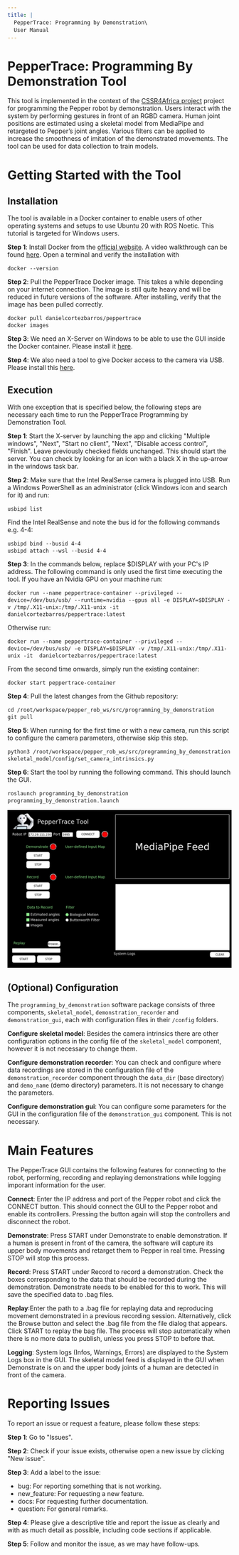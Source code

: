 ```yaml
---
title: |
  PepperTrace: Programming by Demonstration\
  User Manual
---
```


# PepperTrace: Programming By Demonstration Tool

This tool is implemented in the context of the [CSSR4Africa project](https://cssr4africa.github.io/) project for programming the Pepper robot by demonstration. Users interact with the system by performing gestures in front of an RGBD camera. Human joint positions are estimated using a skeletal model from MediaPipe and retargeted to Pepper’s joint angles.
Various filters can be applied to increase the smoothness of imitation of the demonstrated movements. The tool can be used for data collection to train models.

# Getting Started with the Tool

## Installation

The tool is available in a Docker container to enable users of other
operating systems and setups to use Ubuntu 20 with ROS Noetic. This
tutorial is targeted for Windows users.



**Step 1**: Install Docker from the [official
    website](https://docs.docker.com/desktop/setup/install/windows-install/).
    A video walkthrough can be found
    [here](https://www.youtube.com/watch?v=WDEdRmTCSs8). Open a terminal
    and verify the installation with


    docker --version




**Step 2**: Pull the PepperTrace Docker image. This takes a while depending on
    your internet connection. The image is still quite heavy and will be
    reduced in future versions of the software. After installing, verify
    that the image has been pulled correctly.

   
    docker pull danielcortezbarros/peppertrace
    docker images


**Step 3**: We need an X-Server on Windows to be able to use the GUI inside the
    Docker container. Please install it
    [here](https://sourceforge.net/projects/vcxsrv/).

**Step 4**: We also need a tool to give Docker access to the camera via USB.
    Please install this
    [here](https://github.com/dorssel/usbipd-win/releases/tag/v4.3.0).

## Execution

With one exception that is specified below, the following steps are
necessary each time to run the PepperTrace Programming by Demonstration
Tool. 

**Step 1**: Start the X-server by launching the app and clicking "Multiple
    windows\", "Next\", "Start no client\", "Next\", "Disable access
    control\", "Finish\". Leave previously checked fields unchanged.
    This should start the server. You can check by looking for an icon
    with a black X in the up-arrow in the windows task bar.

**Step 2**: Make sure that the Intel RealSense camera is plugged into USB. Run a Windows PowerShell as an administrator (click Windows icon and search for it) and run:

    usbipd list

Find the Intel RealSense and note the bus id for the following
    commands e.g. 4-4:

    usbipd bind --busid 4-4
    usbipd attach --wsl --busid 4-4

**Step 3**:  In the commands below, replace \$DISPLAY with your PC's IP address.
    The following command is only used the first time executing the
    tool. If you have an Nvidia GPU on your machine run:

    docker run --name peppertrace-container --privileged --device=/dev/bus/usb/ --runtime=nvidia --gpus all -e DISPLAY=$DISPLAY -v /tmp/.X11-unix:/tmp/.X11-unix -it danielcortezbarros/peppertrace:latest

Otherwise run:

    docker run --name peppertrace-container --privileged --device=/dev/bus/usb/ -e DISPLAY=$DISPLAY -v /tmp/.X11-unix:/tmp/.X11-unix -it  danielcortezbarros/peppertrace:latest

From the second time onwards, simply run the existing container:

    docker start peppertrace-container


**Step 4**: Pull the latest changes from the Github repository:

    cd /root/workspace/pepper_rob_ws/src/programming_by_demonstration 
    git pull


**Step 5**: When running for the first time or with a new camera, run this
    script to configure the camera parameters, otherwise skip this step.

    python3 /root/workspace/pepper_rob_ws/src/programming_by_demonstration skeletal_model/config/set_camera_intrinsics.py

**Step 6**: Start the tool by running the following command. This should launch
    the GUI.

    roslaunch programming_by_demonstration programming_by_demonstration.launch


![PepperTrace GUI](peppertrace_gui.png "Graphical User Interface for the PepperTrace Tool")


## (Optional) Configuration

The `programming_by_demonstration` software package consists of three
components, `skeletal_model`, `demonstration_recorder` and
`demonstration_gui`, each with configuration files in their `/config`
folders.

**Configure skeletal model**: Besides the camera intrinsics there are other configuration options
    in the config file of the `skeletal_model` component, however it is
    not necessary to change them.

**Configure demonstration recorder**: You can check and configure where data recordings are stored in the
    configuration file of the `demonstration_recorder` component through
    the `data_dir` (base directory) and `demo_name` (demo directory)
    parameters. It is not necessary to change the parameters.

**Configure demonstration gui**: You can configure some parameters for the GUI in the configuration
    file of the `demonstration_gui` component. This is not necessary.

# Main Features

The PepperTrace GUI contains the following features for connecting to
the robot, performing, recording and replaying demonstrations while
logging imporant information for the user. 

**Connect**: Enter the IP address and port of the Pepper robot and click the
    CONNECT button. This should connect the GUI to the Pepper robot and
    enable its controllers. Pressing the button again will stop the
    controllers and disconnect the robot.

**Demonstrate**: Press START under Demonstrate to enable demonstration. If a human is
    present in front of the camera, the software will capture its upper
    body movements and retarget them to Pepper in real time. Pressing
    STOP will stop this process.

**Record**: Press START under Record to record a demonstration. Check the boxes
    corresponding to the data that should be recorded during the
    demonstration. Demonstrate needs to be enabled for this to work.
    This will save the specified data to .bag files.

**Replay**:Enter the path to a .bag file for replaying data and reproducing
    movement demonstrated in a previous recording session.
    Alternatively, click the Browse button and select the .bag file from
    the file dialog that appears. Click START to replay the bag file.
    The process will stop automatically when there is no more data to
    publish, unless you press STOP to before that.

**Logging**: System logs (Infos, Warnings, Errors) are displayed to the System
    Logs box in the GUI. The skeletal model feed is displayed in the GUI
    when Demonstrate is on and the upper body joints of a human are
    detected in front of the camera.



# Reporting Issues 

To report an issue or request a feature, please follow these steps:

**Step 1**: Go to "Issues\".

**Step 2**: Check if your issue exists, otherwise open a new issue by clicking
    "New issue\".

**Step 3**: Add a label to the issue:
- bug: For reporting something that is not working.
- new_feature: For requesting a new feature.
- docs: For requesting further documentation.
- question: For general remarks.

**Step 4**: Please give a descriptive title and report the issue as clearly and with as much detail as possible, including code sections if applicable.

**Step 5**: Follow and monitor the issue, as we may have follow-ups.



